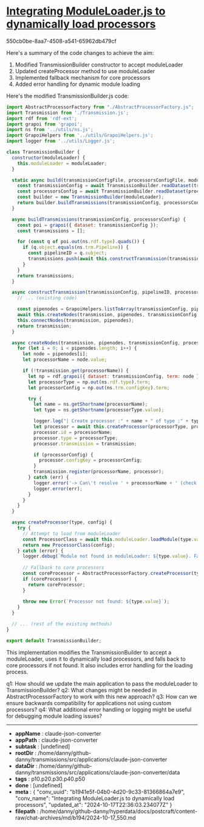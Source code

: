 # [Integrating ModuleLoader.js to dynamically load processors](https://claude.ai/chat/b1941e5f-04b0-4d20-9c33-81366864a7e9)

550cb0be-8aa7-4508-a541-65962db479cf

 Here's a summary of the code changes to achieve the aim:

1. Modified TransmissionBuilder constructor to accept moduleLoader
2. Updated createProcessor method to use moduleLoader
3. Implemented fallback mechanism for core processors
4. Added error handling for dynamic module loading

Here's the modified TransmissionBuilder.js code:

```javascript
import AbstractProcessorFactory from "./AbstractProcessorFactory.js";
import Transmission from './Transmission.js';
import rdf from 'rdf-ext';
import grapoi from 'grapoi';
import ns from '../utils/ns.js';
import GrapoiHelpers from '../utils/GrapoiHelpers.js';
import logger from '../utils/Logger.js';

class TransmissionBuilder {
  constructor(moduleLoader) {
    this.moduleLoader = moduleLoader;
  }

  static async build(transmissionConfigFile, processorsConfigFile, moduleLoader) {
    const transmissionConfig = await TransmissionBuilder.readDataset(transmissionConfigFile);
    const processorsConfig = await TransmissionBuilder.readDataset(processorsConfigFile);
    const builder = new TransmissionBuilder(moduleLoader);
    return builder.buildTransmissions(transmissionConfig, processorsConfig);
  }

  async buildTransmissions(transmissionConfig, processorsConfig) {
    const poi = grapoi({ dataset: transmissionConfig });
    const transmissions = [];

    for (const q of poi.out(ns.rdf.type).quads()) {
      if (q.object.equals(ns.trm.Pipeline)) {
        const pipelineID = q.subject;
        transmissions.push(await this.constructTransmission(transmissionConfig, pipelineID, processorsConfig));
      }
    }
    return transmissions;
  }

  async constructTransmission(transmissionConfig, pipelineID, processorsConfig) {
    // ... (existing code)

    const pipenodes = GrapoiHelpers.listToArray(transmissionConfig, pipelineID, ns.trm.pipe);
    await this.createNodes(transmission, pipenodes, transmissionConfig, processorsConfig);
    this.connectNodes(transmission, pipenodes);
    return transmission;
  }

  async createNodes(transmission, pipenodes, transmissionConfig, processorsConfig) {
    for (let i = 0; i < pipenodes.length; i++) {
      let node = pipenodes[i];
      let processorName = node.value;

      if (!transmission.get(processorName)) {
        let np = rdf.grapoi({ dataset: transmissionConfig, term: node });
        let processorType = np.out(ns.rdf.type).term;
        let processorConfig = np.out(ns.trm.configKey).term;

        try {
          let name = ns.getShortname(processorName);
          let type = ns.getShortname(processorType.value);

          logger.log("| Create processor :" + name + " of type :" + type);
          let processor = await this.createProcessor(processorType, processorsConfig);
          processor.id = processorName;
          processor.type = processorType;
          processor.transmission = transmission;

          if (processorConfig) {
            processor.configKey = processorConfig;
          }
          transmission.register(processorName, processor);
        } catch (err) {
          logger.error('-> Can\'t resolve ' + processorName + ' (check transmission.ttl for typos!)\n');
          logger.error(err);
        }
      }
    }
  }

  async createProcessor(type, config) {
    try {
      // Attempt to load from moduleLoader
      const ProcessorClass = await this.moduleLoader.loadModule(type.value);
      return new ProcessorClass(config);
    } catch (error) {
      logger.debug(`Module not found in moduleLoader: ${type.value}. Falling back to core processors.`);
      
      // Fallback to core processors
      const coreProcessor = AbstractProcessorFactory.createProcessor(type, config);
      if (coreProcessor) {
        return coreProcessor;
      }
      
      throw new Error(`Processor not found: ${type.value}`);
    }
  }

  // ... (rest of the existing methods)
}

export default TransmissionBuilder;
```

This implementation modifies the TransmissionBuilder to accept a moduleLoader, uses it to dynamically load processors, and falls back to core processors if not found. It also includes error handling for the loading process.

q1: How should we update the main application to pass the moduleLoader to TransmissionBuilder?
q2: What changes might be needed in AbstractProcessorFactory to work with this new approach?
q3: How can we ensure backwards compatibility for applications not using custom processors?
q4: What additional error handling or logging might be useful for debugging module loading issues?

---

* **appName** : claude-json-converter
* **appPath** : claude-json-converter
* **subtask** : [undefined]
* **rootDir** : /home/danny/github-danny/transmissions/src/applications/claude-json-converter
* **dataDir** : /home/danny/github-danny/transmissions/src/applications/claude-json-converter/data
* **tags** : p10.p20.p30.p40.p50
* **done** : [undefined]
* **meta** : {
  "conv_uuid": "b1941e5f-04b0-4d20-9c33-81366864a7e9",
  "conv_name": "Integrating ModuleLoader.js to dynamically load processors",
  "updated_at": "2024-10-17T22:36:03.234077Z"
}
* **filepath** : /home/danny/github-danny/hyperdata/docs/postcraft/content-raw/chat-archives/md/b194/2024-10-17_550.md